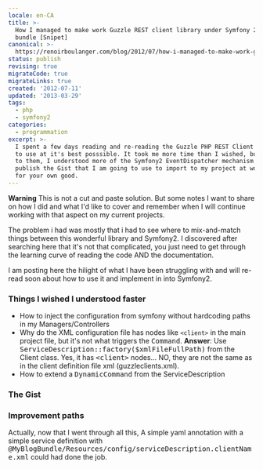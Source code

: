 ```yaml
---
locale: en-CA
title: >-
  How I managed to make work Guzzle REST client library under Symfony 2.0.x as a
  bundle [Snipet]
canonical: >-
  https://renoirboulanger.com/blog/2012/07/how-i-managed-to-make-work-guzzle-rest-client-library-under-symfony-2-0-x-as-a-bundle-snipet/
status: publish
revising: true
migrateCode: true
migrateLinks: true
created: '2012-07-11'
updated: '2013-03-29'
tags:
  - php
  - symfony2
categories:
  - programmation
excerpt: >-
  I spent a few days reading and re-reading the Guzzle PHP REST Client library
  to use at it's best posssible. It took me more time than I wished, but thanks
  to them, I understood more of the Symfony2 EventDispatcher mechanism. Here I
  publish the Gist that I am going to use to import to my project at work. Use
  for your own good.
---
```


<strong>Warning</strong> This is not a cut and paste solution. But some notes I want to share on how I did and what I'd like to cover and remember when I will continue working with that aspect on my current projects.

The problem i had was mostly that i had to see where to mix-and-match things between this wonderful library and Symfony2. I discovered after searching here that it's not that complicated, you just need to get through the learning curve of reading the code AND the documentation.

I am posting here the hilight of what I have been struggling with and will re-read soon about how to use it and implement in into Symfony2.


<h3>Things I wished I understood faster</h3>
<ul>
	<li>How to inject the configuration from symfony without hardcoding paths in my Managers/Controllers</li>
	<li>Why do the XML configuration file has nodes like <code>&lt;client&gt;</code> in the main project file, but it's not what triggers the <tt>Command</tt>. <strong>Answer</strong>: Use <tt>ServiceDescription::factory($xmlFileFullPath)</tt> from the Client class. Yes, it has <tt>&lt;client&gt;</tt> nodes... NO, they are not the same as in the client definition file xml (guzzleclients.xml).</li>
	<li>How to extend a <tt>DynamicCommand</tt> from the ServiceDescription</li>
</ul>



<!--#TODO-Display-Or-Migrate-Gists-->
<h3>The Gist</h3>
<script src="https://gist.github.com/3074476.js"></script>



<h3>Improvement paths</h3>
Actually, now that I went through all this, A simple yaml annotation with a simple service definition with <tt>@MyBlogBundle/Resources/config/serviceDescription.clientName.xml</tt> could had done the job.
